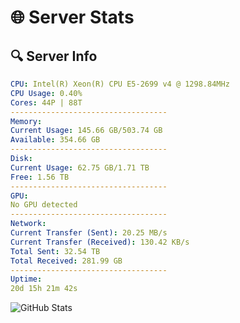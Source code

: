 # 🌐 Server Stats
## 🔍 Server Info
```yaml
CPU: Intel(R) Xeon(R) CPU E5-2699 v4 @ 1298.84MHz
CPU Usage: 0.40%
Cores: 44P | 88T
-----------------------------------
Memory:
Current Usage: 145.66 GB/503.74 GB
Available: 354.66 GB
-----------------------------------
Disk:
Current Usage: 62.75 GB/1.71 TB
Free: 1.56 TB
-----------------------------------
GPU:
No GPU detected
-----------------------------------
Network:
Current Transfer (Sent): 20.25 MB/s
Current Transfer (Received): 130.42 KB/s
Total Sent: 32.54 TB
Total Received: 281.99 GB
-----------------------------------
Uptime:
20d 15h 21m 42s
```
![GitHub Stats](https://img.shields.io/badge/Updated-2025-03-28_12:44:31-blue)
